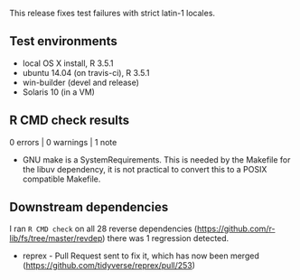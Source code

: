 This release fixes test failures with strict latin-1 locales.

## Test environments
* local OS X install, R 3.5.1
* ubuntu 14.04 (on travis-ci), R 3.5.1
* win-builder (devel and release)
* Solaris 10 (in a VM)

## R CMD check results

0 errors | 0 warnings | 1 note

* GNU make is a SystemRequirements.
  This is needed by the Makefile for the libuv dependency, it is not practical
  to convert this to a POSIX compatible Makefile.

## Downstream dependencies

I ran `R CMD check` on all 28 reverse dependencies
(https://github.com/r-lib/fs/tree/master/revdep) there was 1 regression
detected.

- reprex - Pull Request sent to fix it, which has now been merged (https://github.com/tidyverse/reprex/pull/253)
